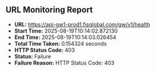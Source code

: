 ## URL Monitoring Report

- **URL:** https://api-gw1-prod1.fisglobal.com/gw/v1/health
- **Start Time:** 2025-08-19T10:14:02.872130
- **End Time:** 2025-08-19T10:14:03.026454
- **Total Time Taken:** 0.154324 seconds
- **HTTP Status Code:** 403
- **Status:** Failure
- **Failure Reason:** HTTP Status Code: 403
